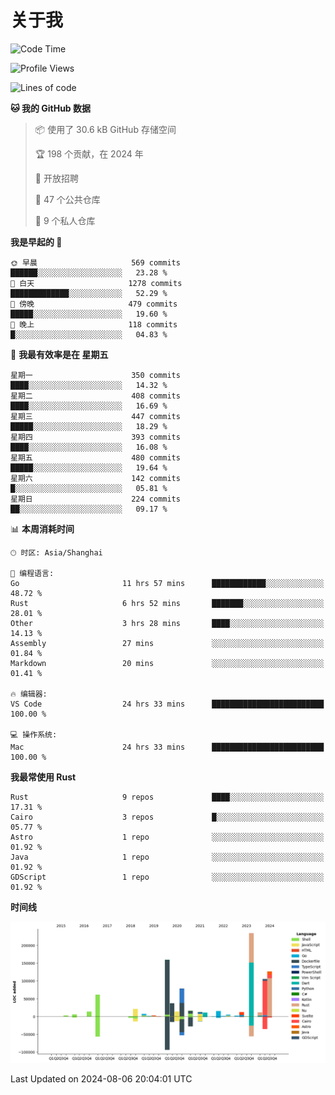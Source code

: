 # 关于我

<!--START_SECTION:waka-->
![Code Time](http://img.shields.io/badge/Code%20Time-3%2C006%20hrs%2018%20mins-blue)

![Profile Views](http://img.shields.io/badge/%E4%B8%AA%E4%BA%BA%E8%B5%84%E6%96%99%E8%A7%82%E7%9C%8B%E6%AC%A1%E6%95%B0-0-blue)

![Lines of code](https://img.shields.io/badge/%E4%BB%8E%E3%80%8CHello%20World%E3%80%8D%E8%B5%B7%E6%88%91%E5%B7%B2%E7%BB%8F%E5%86%99%E4%BA%86-960.5%20thousand%20%E8%A1%8C%E4%BB%A3%E7%A0%81-blue)

**🐱 我的 GitHub 数据** 

> 📦  使用了 30.6 kB GitHub 存储空间 
 > 
> 🏆 198 个贡献，在 2024 年
 > 
> 💼 开放招聘
 > 
> 📜 47 个公共仓库 
 > 
> 🔑 9 个私人仓库 
 > 
**我是早起的 🐤** 

```text
🌞 早晨                     569 commits         ██████░░░░░░░░░░░░░░░░░░░   23.28 % 
🌆 白天                     1278 commits        █████████████░░░░░░░░░░░░   52.29 % 
🌃 傍晚                     479 commits         █████░░░░░░░░░░░░░░░░░░░░   19.60 % 
🌙 晚上                     118 commits         █░░░░░░░░░░░░░░░░░░░░░░░░   04.83 % 
```
📅 **我最有效率是在 星期五** 

```text
星期一                      350 commits         ████░░░░░░░░░░░░░░░░░░░░░   14.32 % 
星期二                      408 commits         ████░░░░░░░░░░░░░░░░░░░░░   16.69 % 
星期三                      447 commits         █████░░░░░░░░░░░░░░░░░░░░   18.29 % 
星期四                      393 commits         ████░░░░░░░░░░░░░░░░░░░░░   16.08 % 
星期五                      480 commits         █████░░░░░░░░░░░░░░░░░░░░   19.64 % 
星期六                      142 commits         █░░░░░░░░░░░░░░░░░░░░░░░░   05.81 % 
星期日                      224 commits         ██░░░░░░░░░░░░░░░░░░░░░░░   09.17 % 
```


📊 **本周消耗时间** 

```text
🕑︎ 时区: Asia/Shanghai

💬 编程语言: 
Go                       11 hrs 57 mins      ████████████░░░░░░░░░░░░░   48.72 % 
Rust                     6 hrs 52 mins       ███████░░░░░░░░░░░░░░░░░░   28.01 % 
Other                    3 hrs 28 mins       ████░░░░░░░░░░░░░░░░░░░░░   14.13 % 
Assembly                 27 mins             ░░░░░░░░░░░░░░░░░░░░░░░░░   01.84 % 
Markdown                 20 mins             ░░░░░░░░░░░░░░░░░░░░░░░░░   01.41 % 

🔥 编辑器: 
VS Code                  24 hrs 33 mins      █████████████████████████   100.00 % 

💻 操作系统: 
Mac                      24 hrs 33 mins      █████████████████████████   100.00 % 
```

**我最常使用 Rust** 

```text
Rust                     9 repos             ████░░░░░░░░░░░░░░░░░░░░░   17.31 % 
Cairo                    3 repos             █░░░░░░░░░░░░░░░░░░░░░░░░   05.77 % 
Astro                    1 repo              ░░░░░░░░░░░░░░░░░░░░░░░░░   01.92 % 
Java                     1 repo              ░░░░░░░░░░░░░░░░░░░░░░░░░   01.92 % 
GDScript                 1 repo              ░░░░░░░░░░░░░░░░░░░░░░░░░   01.92 % 
```



**时间线**

![Lines of Code chart](https://raw.githubusercontent.com/catusax/catusax/master/assets/bar_graph.png)


 Last Updated on 2024-08-06 20:04:01 UTC
<!--END_SECTION:waka-->
